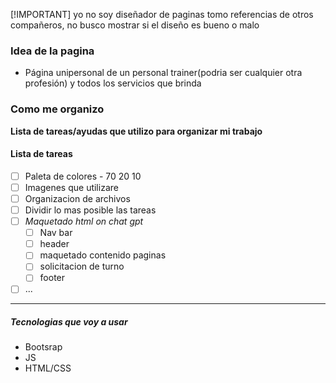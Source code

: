 [!IMPORTANT]
yo no soy diseñador de paginas tomo referencias de otros compañeros, no busco mostrar si el diseño es bueno o malo

### Idea de la pagina

- Página unipersonal de un personal trainer(podria ser cualquier otra profesión) y todos los servicios que brinda

### Como me organizo

**Lista de tareas/ayudas que utilizo para organizar mi trabajo**

#### Lista de tareas

- [ ] Paleta de colores - 70 20 10
- [ ] Imagenes que utilizare
- [ ] Organizacion de archivos
- [ ] Dividir lo mas posible las tareas
- [ ] _Maquetado html on chat gpt_
  - [ ] Nav bar
  - [ ] header
  - [ ] maquetado contenido paginas
  - [ ] solicitacion de turno
  - [ ] footer
- [ ] ...

---

##### Tecnologias que voy a usar

- Bootsrap
- JS
- HTML/CSS
